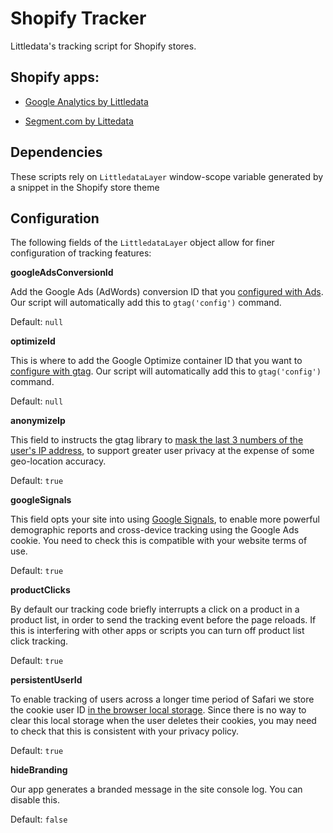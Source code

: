 # Shopify Tracker
Littledata's tracking script for Shopify stores.

Shopify apps:
---

- [Google Analytics by Littledata](https://apps.shopify.com/littledata)

- [Segment.com by Littedata](https://apps.shopify.com/segment-com-by-littledata)


Dependencies
---

These scripts rely on `LittledataLayer` window-scope variable generated by a snippet in the Shopify store theme


Configuration
---

The following fields of the `LittledataLayer` object allow for finer configuration of tracking features:

**googleAdsConversionId**

Add the Google Ads (AdWords) conversion ID that you [configured with Ads](https://support.google.com/google-ads/answer/9266898). Our script will automatically add this to `gtag('config')` command.

Default: `null`


**optimizeId**

This is where to add the Google Optimize container ID that you want to [configure with gtag](https://support.google.com/optimize/answer/7513085). Our script will automatically add this to `gtag('config')` command.

Default: `null`


**anonymizeIp**

This field to instructs the gtag library to [mask the last 3 numbers of the user's IP address](https://support.google.com/analytics/answer/2763052), to support greater user privacy at the expense of some geo-location accuracy.

Default: `true`


**googleSignals**

This field opts your site into using [Google Signals](https://support.google.com/analytics/answer/7532985?hl=en), to enable more powerful demographic reports and cross-device tracking using the Google Ads cookie. You need to check this is compatible with your website terms of use.

Default: `true`


**productClicks**

By default our tracking code briefly interrupts a click on a product in a product list, in order to send the tracking event before the page reloads. If this is interfering with other apps or scripts you can turn off product list click tracking.

Default: `true`


**persistentUserId**

To enable tracking of users across a longer time period of Safari we store the cookie user ID [in the browser local storage](https://blog.littledata.io/2019/05/24/how-to-fix-marketing-attribution-for-safari-itp-2-1/). Since there is no way to clear this local storage when the user deletes their cookies, you may need to check that this is consistent with your privacy policy.

Default: `true`

**hideBranding**

Our app generates a branded message in the site console log. You can disable this.

Default: `false`
